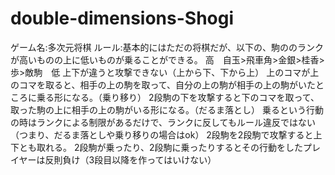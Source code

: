 # double-dimensions-Shogi
ゲーム名:多次元将棋
ルール:基本的にはただの将棋だが、以下の、駒ののランクが高いものの上に低いものが乗ることができる。
高　自玉>飛車角>金銀>桂香>歩>敵駒　低
上下が違うと攻撃できない（上から下、下から上）
上のコマが上のコマを取ると、相手の上の駒を取って、自分の上の駒が相手の上の駒がいたところに乗る形になる。（乗り移り）
2段駒の下を攻撃すると下のコマを取って、取った駒の上に相手の上の駒がいる形になる。（だるま落とし）
乗るという行動の時はランクによる制限があるだけで、ランクに反してもルール違反ではない（つまり、だるま落としや乗り移りの場合はok）
2段駒を2段駒で攻撃すると上下とも取れる。
2段駒が乗ったり、2段駒に乗ったりするとその行動をしたプレイヤーは反則負け（3段目以降を作ってはいけない）
